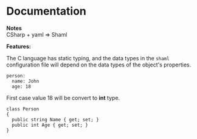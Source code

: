 <h1>Documentation</h1>

**Notes**
<br>
CSharp + yaml => Shaml

**Features:**

The C language has static typing, and the data types in the `shaml` configuration file will depend on the data types of the object's properties.

```
person:
  name: John
  age: 18
```

<p>First case value 18 will be convert to <b>int</b> type.</p>

```
class Person
{
  public string Name { get; set; }
  public int Age { get; set; }
}
```